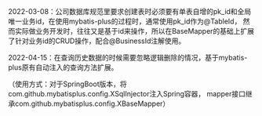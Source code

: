 2022-03-08：公司数据库规范里要求创建表时必须要有单表自增的pk_id和全局唯一业务id，在使用mybatis-plus的过程时，通常使用pk_id作为@TableId，
然而实际做业务开发时，往往又是基于id来操作，所以在BaseMapper的基础上扩展了针对业务id的CRUD操作，配合@BusinessId注解使用。

2022-04-15：在查询历史数据的时候需要忽略逻辑删除的情况，基于mybatis-plus原有自动注入的查询方法扩展。

（使用方式：对于SpringBoot版本，将com.github.mybatisplus.config.XSqlInjector注入Spring容器，
mapper接口继承com.github.mybatisplus.config.XBaseMapper）
